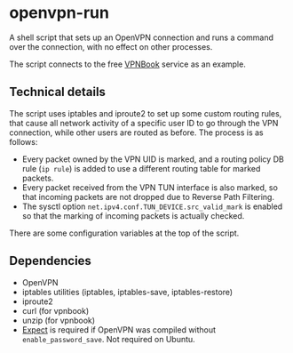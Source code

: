 openvpn-run
===========

A shell script that sets up an OpenVPN connection and runs a command over the
connection, with no effect on other processes.

The script connects to the free [VPNBook](http://www.vpnbook.com/freevpn) service as an example.

Technical details
-----------------
The script uses iptables and iproute2 to set up some custom routing rules, that
cause all network activity of a specific user ID to go through the VPN
connection, while other users are routed as before. The process is as follows:

* Every packet owned by the VPN UID is marked, and a routing policy DB rule (`ip rule`) is
  added to use a different routing table for marked packets.
* Every packet received from the VPN TUN interface is also marked, so that
  incoming packets are not dropped due to Reverse Path Filtering.
* The sysctl option `net.ipv4.conf.TUN_DEVICE.src_valid_mark` is enabled so that
  the marking of incoming packets is actually checked.

There are some configuration variables at the top of the script.

Dependencies
------------
* OpenVPN
* iptables utilities (iptables, iptables-save, iptables-restore)
* iproute2
* curl (for vpnbook)
* unzip (for vpnbook)
* [Expect](http://expect.sourceforge.net) is required if OpenVPN was compiled without `enable_password_save`. 
  Not required on Ubuntu.
